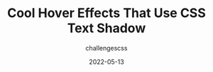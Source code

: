 ---
author: challengescss
date: 2022-05-13
draft: true
permalink: false
publisher: css
tags:
  - css
  - effects
target_url: https://css-tricks.com/cool-hover-effects-that-use-css-text-shadow/
title: Cool Hover Effects That Use CSS Text Shadow
---
